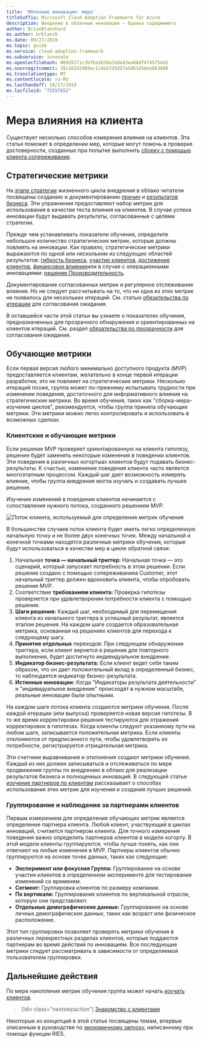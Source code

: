 ```yaml
---
title: 'Облачные инновации: мера'
titleSuffix: Microsoft Cloud Adoption Framework for Azure
description: Введение в облачные инновации — Оценка содержимого
author: BrianBlanchard
ms.author: brblanch
ms.date: 09/27/2019
ms.topic: guide
ms.service: cloud-adoption-framework
ms.subservice: innovate
ms.openlocfilehash: 00928171c3bfba1638a7e8e43ea08df4745754d2
ms.sourcegitcommit: 35c162d2d09ec1c4a57d3d57a5db1d56ee883806
ms.translationtype: MT
ms.contentlocale: ru-RU
ms.lasthandoff: 10/17/2019
ms.locfileid: "72557652"
---
```

# <a name="measure-for-customer-impact"></a>Мера влияния на клиента

Существует несколько способов измерения влияния на клиентов. Эта статья поможет в определении мер, которые могут помочь в проверке достоверности, созданных при попытке выполнить [сборку с помощью клиента сопереживание](./build.md).

## <a name="strategic-metrics"></a>Стратегические метрики

На [этапе стратегии](../../strategy/index.md) жизненного цикла внедрения в облако читатели посвящены созданию и документированию [причин](../../strategy/motivations.md) и [результатов бизнеса](../../strategy/business-outcomes/index.md). Эти упражнения предоставляют набор метрик для использования в качестве теста влияния на клиентов. В случае успеха инновации будут выдавать результаты, согласованные с целями стратегии.

Прежде чем устанавливать показатели обучения, определите небольшое количество стратегических метрик, которые должны повлиять на инновации. Как правило, стратегические метрики выражаются по одной или нескольким из следующих областей результатов: [гибкость бизнеса](../../strategy/business-outcomes/agility-outcomes.md), [участие клиентов](../../strategy/business-outcomes/engagement-outcomes.md), [достижение клиентов](../../strategy/business-outcomes/reach-outcomes.md), [финансовое влияние](../../strategy/business-outcomes/fiscal-outcomes.md)или в случае с операционными инновациями: [решение Производительность](../../strategy/business-outcomes/fiscal-outcomes.md).

Документирование согласованных метрик и регулярное отслеживание влияния. Но не следует рассчитывать на то, что ни одна из этих метрик не появилось для нескольких итераций. См. статью [обязательства по итерации](./index.md#commitment-to-iteration) для согласования ожидания.

В оставшейся части этой статьи вы узнаете о показателях обучения, предназначенных для прозрачного обнаружения и ориентированных на клиентов итераций. См. раздел [обязательства по прозрачности](./index.md#commitment-to-transparency) для согласования ожидания.

## <a name="learning-metrics"></a>Обучающие метрики

Если первая версия любого минимально доступного продукта (MVP) предоставляется клиентам, желательно в конце первой итерации разработки, это не повлияет на стратегические метрики. Несколько итераций позже, группа может по-прежнему испытывать трудности при изменении поведения, достаточного для информативного влияния на стратегические метрики. Во время обучения, таких как "сборка-мера-изучение циклов", рекомендуется, чтобы группа приняла обучающие метрики. Эти метрики можно легко контролировать и использовать в возможных сделках.

### <a name="customer-flow-and-learning-metrics"></a>Клиентские и обучающие метрики

Если решение MVP проверяет ориентированную на клиента гипотезу, решение будет заменять некоторые изменения в поведении клиентов. Эти поведения в различных когортыах клиентов будут подавать бизнес-результаты. К счастью, изменение поведения клиента часто является многоэтапным процессом. Каждый шаг дает возможность измерять влияние, чтобы группа внедрения могла изучать и создавать лучшее решение.

Изучение изменений в поведении клиентов начинается с сопоставления нужного потока, созданного решением MVP.

![Поток клиента, используемый для определения метрик обучения](../../_images/innovate/customer-flow-learning-metrics.png)

В большинстве случаев поток клиента будет иметь легко определенную начальную точку и не более двух конечных точек. Между начальной и конечной точками находятся различные метрики обучения, которые будут использоваться в качестве мер в цикле обратной связи:

1. Начальная **точка — начальный триггер:** Начальная точка — это сценарий, который запускает потребность в этом решении. Если решение создано с помощью сопереживаниеа Customer, этот начальный триггер должен вдохновить клиента, чтобы опробовать решение MVP.
2. Соответствие **требованиям клиента:** Проверка гипотезы проверяется при удовлетворении потребности клиента с помощью решения.
3. **Шаги решения:** Каждый шаг, необходимый для перемещения клиента из начального триггера в успешный результат, является этапом решения. На каждом шаге создается образовательная метрика, основанная на решениях клиентов для перехода к следующему шагу.
4. **Принятие отдельных** переходов: При следующем обнаружении триггера, если клиент вернется в решение для повторного выполнения, будет достигнуто индивидуальное внедрение.
5. **Индикатор бизнес-результата:** Если клиент ведет себя таким образом, что он дает положительный вклад в определенный бизнес, то наблюдается индикатор бизнес-результата.
6. **Истинные инновации:** Когда "Индикаторы результата деятельности" и "индивидуальное внедрение" происходят в нужном масштабе, реальные инновации были опытными.

На каждом шаге потока клиента создаются метрики обучения. После каждой итерации (или выпуска) проверяется новая версия гипотезы. В то же время корректировки решения тестируются для отражения корректировок в гипотезах. Когда клиенты следуют указанному пути на любом шаге, записывается положительная метрика. Если клиенты отклоняются от предписанного пути, чтобы удовлетворить их потребности, регистрируется отрицательная метрика.

Эти счетчики выравнивания и отклонения создают метрики обучения. Каждый из них должен записываться и отслеживаться по мере продвижения группы по внедрению в облако для реализации результатов бизнеса и полноценных инноваций. В следующей статье [изучение партнеров по клиентам](./learn.md) рассказывает о способах использования этих метрик для изучения и создания лучших решений.

### <a name="grouping-and-observing-customer-partners"></a>Группирование и наблюдение за партнерами клиентов

Первым измерением для определения обучающих метрик является определение партнера клиента. Любой клиент, участвующий в циклах инноваций, считается партнером клиента. Для точного измерения поведения важно определить партнеров клиентов в модели когорту. В этой модели клиенты группируются, чтобы лучше понять, как они отвечают на любые изменения в MVP. Партнеры клиентов обычно группируются на основе точек данных, таких как следующие:

- **Эксперимент или фокусная Группа:** Группирование на основе участия клиентов в определенном эксперименте для тестирования изменений со временем.
- **Сегмент:** Группировка клиентов по размеру компании.
- **По вертикали:** Группирование клиентов по вертикальной отрасли, которую они представляют.
- **Отдельные демографические данные:** Группирование на основе личных демографических данных, таких как возраст или физическое расположение.

Этот тип группировки позволяет проверять метрики обучения в различных перекрестных разделах клиентов, которые поддаются партнерам во время действий по инновациям. Все последующие метрики следует рассматривать в зависимости от определяемой пользователем группировки.

## <a name="next-steps"></a>Дальнейшие действия

По мере накопления метрик обучения группа может начать [изучать клиентов](./learn.md).

> [!div class="nextstepaction"]
> [Знакомство с клиентами](./learn.md)

Некоторые из концепций в этой статье посвящены темам, впервые описанным в руководстве по [экономичному запуску](http://theleanstartup.com/book), написанному при помощи функции RIES.
